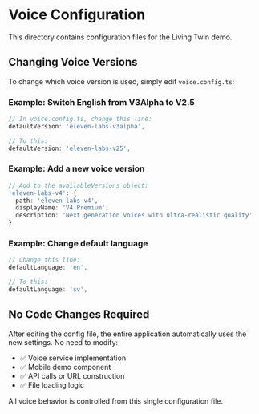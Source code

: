 # Voice Configuration

This directory contains configuration files for the Living Twin demo.

## Changing Voice Versions

To change which voice version is used, simply edit `voice.config.ts`:

### Example: Switch English from V3Alpha to V2.5

```typescript
// In voice.config.ts, change this line:
defaultVersion: 'eleven-labs-v3alpha',

// To this:
defaultVersion: 'eleven-labs-v25',
```

### Example: Add a new voice version

```typescript
// Add to the availableVersions object:
'eleven-labs-v4': {
  path: 'eleven-labs-v4',
  displayName: 'V4 Premium',
  description: 'Next generation voices with ultra-realistic quality'
}
```

### Example: Change default language

```typescript
// Change this line:
defaultLanguage: 'en',

// To this:  
defaultLanguage: 'sv',
```

## No Code Changes Required

After editing the config file, the entire application automatically uses the new settings. No need to modify:
- ✅ Voice service implementation
- ✅ Mobile demo component  
- ✅ API calls or URL construction
- ✅ File loading logic

All voice behavior is controlled from this single configuration file.